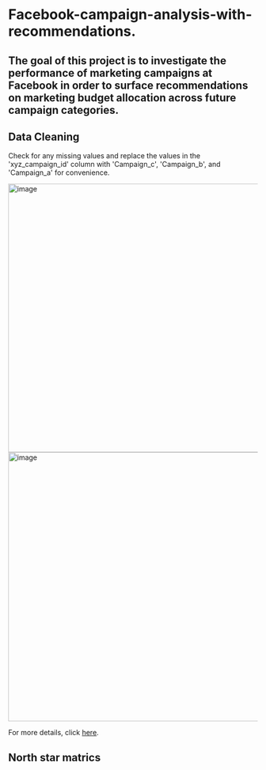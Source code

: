 # Facebook-campaign-analysis-with-recommendations.

## The goal of this project is to investigate the performance of marketing campaigns at Facebook in order to surface recommendations on marketing budget allocation across future campaign categories.

## Data Cleaning

Check for any missing values and replace the values in the 'xyz_campaign_id' column with 'Campaign_c', 'Campaign_b', and 'Campaign_a' for convenience.

<img width="543" alt="image" src="https://github.com/user-attachments/assets/0f6faf66-fb49-4599-845c-b9faa8b5a9af">

<img width="544" alt="image" src="https://github.com/user-attachments/assets/22e6d8e2-fb8b-4aa2-8685-d22b7de71c0d">

<br>

For more details, click [here](https://github.com/WittsMei/Facebook-campaign-analysis-with-recommendations./blob/main/Facebook%20Campaign%20Data%20Cleaning.ipynb).


## North star matrics
